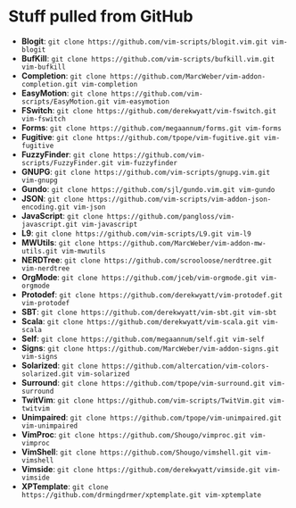 # Stuff pulled from GitHub

* **Blogit**:       `git clone https://github.com/vim-scripts/blogit.vim.git vim-blogit`
* **BufKill**:      `git clone https://github.com/vim-scripts/bufkill.vim.git vim-bufkill`
* **Completion**:   `git clone https://github.com/MarcWeber/vim-addon-completion.git vim-completion`
* **EasyMotion**:   `git clone https://github.com/vim-scripts/EasyMotion.git vim-easymotion`
* **FSwitch**:      `git clone https://github.com/derekwyatt/vim-fswitch.git vim-fswitch`
* **Forms**:        `git clone https://github.com/megaannum/forms.git vim-forms`
* **Fugitive**:     `git clone https://github.com/tpope/vim-fugitive.git vim-fugitive`
* **FuzzyFinder**:  `git clone https://github.com/vim-scripts/FuzzyFinder.git vim-fuzzyfinder`
* **GNUPG**:        `git clone https://github.com/vim-scripts/gnupg.vim.git vim-gnupg`
* **Gundo**:        `git clone https://github.com/sjl/gundo.vim.git vim-gundo`
* **JSON**:         `git clone https://github.com/vim-scripts/vim-addon-json-encoding.git vim-json`
* **JavaScript**:   `git clone https://github.com/pangloss/vim-javascript.git vim-javascript`
* **L9**:           `git clone https://github.com/vim-scripts/L9.git vim-l9`
* **MWUtils**:      `git clone https://github.com/MarcWeber/vim-addon-mw-utils.git vim-mwutils`
* **NERDTree**:     `git clone https://github.com/scrooloose/nerdtree.git vim-nerdtree`
* **OrgMode**:      `git clone https://github.com/jceb/vim-orgmode.git vim-orgmode`
* **Protodef**:     `git clone https://github.com/derekwyatt/vim-protodef.git vim-protodef`
* **SBT**:          `git clone https://github.com/derekwyatt/vim-sbt.git vim-sbt`
* **Scala**:        `git clone https://github.com/derekwyatt/vim-scala.git vim-scala`
* **Self**:         `git clone https://github.com/megaannum/self.git vim-self`
* **Signs**:        `git clone https://github.com/MarcWeber/vim-addon-signs.git vim-signs`
* **Solarized**:    `git clone https://github.com/altercation/vim-colors-solarized.git vim-solarized`
* **Surround**:     `git clone https://github.com/tpope/vim-surround.git vim-surround`
* **TwitVim**:      `git clone https://github.com/vim-scripts/TwitVim.git vim-twitvim`
* **Unimpaired**:   `git clone https://github.com/tpope/vim-unimpaired.git vim-unimpaired`
* **VimProc**:      `git clone https://github.com/Shougo/vimproc.git vim-vimproc`
* **VimShell**:     `git clone https://github.com/Shougo/vimshell.git vim-vimshell`
* **Vimside**:      `git clone https://github.com/derekwyatt/vimside.git vim-vimside`
* **XPTemplate**:   `git clone https://github.com/drmingdrmer/xptemplate.git vim-xptemplate`
